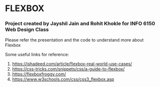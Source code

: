 # FLEXBOX

### Project created by Jayshil Jain and Rohit Khokle for INFO 6150 Web Design Class

Please refer the presentation and the code to understand more about Flexbox

Some useful links for reference:

1. https://ishadeed.com/article/flexbox-real-world-use-cases/
2. https://css-tricks.com/snippets/css/a-guide-to-flexbox/
3. https://flexboxfroggy.com/
4. https://www.w3schools.com/css/css3_flexbox.asp
